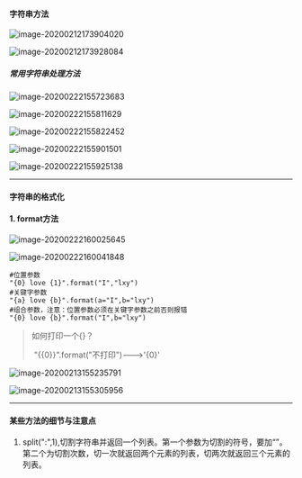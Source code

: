 #### 字符串方法

![image-20200212173904020](C:\Users\DoubleStar\AppData\Roaming\Typora\typora-user-images\image-20200212173904020.png)

![image-20200212173928084](C:\Users\DoubleStar\AppData\Roaming\Typora\typora-user-images\image-20200212173928084.png)

##### 常用字符串处理方法

![image-20200222155723683](C:\Users\DoubleStar\AppData\Roaming\Typora\typora-user-images\image-20200222155723683.png)

![image-20200222155811629](C:\Users\DoubleStar\AppData\Roaming\Typora\typora-user-images\image-20200222155811629.png)

![image-20200222155822452](C:\Users\DoubleStar\AppData\Roaming\Typora\typora-user-images\image-20200222155822452.png)

![image-20200222155901501](C:\Users\DoubleStar\AppData\Roaming\Typora\typora-user-images\image-20200222155901501.png)

![image-20200222155925138](C:\Users\DoubleStar\AppData\Roaming\Typora\typora-user-images\image-20200222155925138.png)

****



#### 字符串的格式化

#### 1. format方法

![image-20200222160025645](C:\Users\DoubleStar\AppData\Roaming\Typora\typora-user-images\image-20200222160025645.png)

![image-20200222160041848](C:\Users\DoubleStar\AppData\Roaming\Typora\typora-user-images\image-20200222160041848.png)

```
#位置参数
"{0} love {1}".format("I","lxy")
#关键字参数
"{a} love {b}".format(a="I",b="lxy")
#组合参数，注意：位置参数必须在关键字参数之前否则报错
"{0} love {b}".format("I",b="lxy")
```

> 如何打印一个{}？
>
> ​	"{{0}}".format("不打印")--->'{0}'

![image-20200213155235791](C:\Users\DoubleStar\AppData\Roaming\Typora\typora-user-images\image-20200213155235791.png)

![image-20200213155305956](C:\Users\DoubleStar\AppData\Roaming\Typora\typora-user-images\image-20200213155305956.png)

****

#### 某些方法的细节与注意点

1. split(":",1),切割字符串并返回一个列表。第一个参数为切割的符号，要加“”。第二个为切割次数，切一次就返回两个元素的列表，切两次就返回三个元素的列表。

   